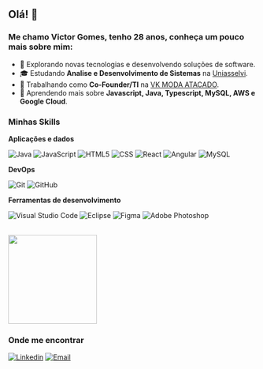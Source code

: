 ## Olá! 👋

### Me chamo Victor Gomes, tenho 28 anos, conheça um pouco mais sobre mim:

- 🤔 Explorando novas tecnologias e desenvolvendo soluções de software.
- 🎓 Estudando **Analise e Desenvolvimento de Sistemas** na <a href="https://portal.uniasselvi.com.br/">Uniasselvi</a>.
- 💼 Trabalhando como **Co-Founder/TI** na <a href="https://vkmodaatacado.com.br">VK MODA ATACADO</a>.
- 🌱 Aprendendo mais sobre **Javascript, Java, Typescript, MySQL, AWS e Google Cloud**.

<h3>Minhas Skills</h3>

**Aplicações e dados**

![Java](https://img.shields.io/badge/Java-ED8B00?style=for-the-badge&logo=openjdk&logoColor=white)
![JavaScript](https://img.shields.io/badge/JavaScript-323330?style=for-the-badge&logo=javascript&logoColor=F7DF1E)
![HTML5](https://img.shields.io/badge/HTML5-E34F26?style=for-the-badge&logo=html5&logoColor=white)
![CSS](https://img.shields.io/badge/CSS3-1572B6?style=for-the-badge&logo=css3&logoColor=white)
![React](https://img.shields.io/badge/React-20232A?style=for-the-badge&logo=react&logoColor=61DAFB)
![Angular](https://img.shields.io/badge/Angular-DD0031?style=for-the-badge&logo=angular&logoColor=white)
![MySQL](https://img.shields.io/badge/MySQL-00000F?style=for-the-badge&logo=mysql&logoColor=white)

**DevOps**

![Git](https://img.shields.io/badge/GIT-E44C30?style=for-the-badge&logo=git&logoColor=white)
![GitHub](https://img.shields.io/badge/GitHub-100000?style=for-the-badge&logo=github&logoColor=white)

**Ferramentas de desenvolvimento**

![Visual Studio Code](https://img.shields.io/badge/Visual_Studio-5C2D91?style=for-the-badge&logo=visual%20studio&logoColor=white)
![Eclipse](https://img.shields.io/badge/Eclipse-2C2255?style=for-the-badge&logo=eclipse&logoColor=white)
![Figma](https://img.shields.io/badge/Figma-F24E1E?style=for-the-badge&logo=figma&logoColor=white)
![Adobe Photoshop](https://img.shields.io/badge/Adobe%20Photoshop-31A8FF?style=for-the-badge&logo=Adobe%20Photoshop&logoColor=black)

<br/>

<a href="https://github.com/iuricode" title="Perfil do Iuri">
  <img height="180em" src="https://github-readme-stats.vercel.app/api?username=victorgomesl&theme=dracula&show_icons=true" />
</a>

<h3>Onde me encontrar</h3>

[![Linkedin](https://img.shields.io/badge/LinkedIn-0077B5?style=for-the-badge&logo=linkedin&logoColor=white)](https://www.linkedin.com/in/victor-gomes-3655a4241/)
[![Email](https://img.shields.io/badge/Gmail-D14836?style=for-the-badge&logo=gmail&logoColor=white)](mailto:victor@usekstore.com.br)

